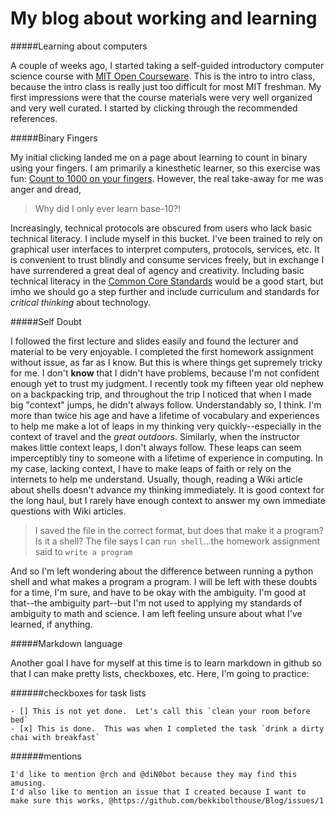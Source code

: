 My blog about working and learning
====

#####Learning about computers


A couple of weeks ago, I started taking a self-guided introductory computer science course with [MIT Open Courseware](http://ocw.mit.edu/courses/electrical-engineering-and-computer-science/6-00sc-introduction-to-computer-science-and-programming-spring-2011/).  This is the intro to intro class, because the intro class is really just too difficult for most MIT freshman.  My first impressions were that the course materials were very well organized and very well curated.  I started by clicking through the recommended references.  

#####Binary Fingers


My initial clicking landed me on a page about learning to count in binary using your fingers.  I am primarily a kinesthetic learner, so this exercise was fun: [Count to 1000 on your fingers](http://www.mathsisfun.com/numbers/binary-count-fingers.html).  However, the real take-away for me was anger and dread,

>Why did I only ever learn base-10?!

Increasingly, technical protocols are obscured from users who lack basic technical literacy.  I include myself in this bucket.  I've been trained to rely on graphical user interfaces to interpret computers, protocols, services, etc.  It is convenient to trust blindly and consume services freely, but in exchange I have surrendered a great deal of agency and creativity.  Including basic technical literacy in the [Common Core Standards](http://www.corestandards.org/) would be a good start, but imho we should go a step further and include curriculum and standards for *critical thinking* about technology.

#####Self Doubt

I followed the first lecture and slides easily and found the lecturer and material to be very enjoyable.  I completed the first homework assignment without issue, as far as I know.  But this is where things get supremely tricky for me.  I don't **know** that I didn't have problems, because I'm not confident enough yet to trust my judgment.  I recently took my fifteen year old nephew on a backpacking trip, and throughout the trip I noticed that when I made big "context" jumps, he didn't always follow.  Understandably so, I think.  I'm more than twice his age and have a lifetime of vocabulary and experiences to help me make a lot of leaps in my thinking very quickly--especially in the context of travel and the _great outdoors_.
Similarly, when the instructor makes little context leaps, I don't always follow.  These leaps can seem imperceptibly tiny to someone with a lifetime of experience in computing.  In my case, lacking context, I have to make leaps of faith or rely on the internets to help me understand.  Usually, though, reading a Wiki article about shells doesn't advance my thinking immediately.  It is good context for the long haul, but I rarely have enough context to answer my own immediate questions with Wiki articles.

>I saved the file in the correct format, but does that make it a program?  Is it a shell?  The file says I can `run shell`...the homework assignment said to `write a program`

And so I'm left wondering about the difference between running a python shell and what makes a program a program.  I will be left with these doubts for a time, I'm sure, and have to be okay with the ambiguity.  I'm good at that--the ambiguity part--but I'm not used to applying my standards of ambiguity to math and science.  I am left feeling unsure about what I've learned, if anything.

#####Markdown language

Another goal I have for myself at this time is to learn markdown in github so that I can make pretty lists, checkboxes, etc.  Here, I'm going to practice:

######checkboxes for task lists

```
- [] This is not yet done.  Let's call this `clean your room before bed`
- [x] This is done.  This was when I completed the task `drink a dirty chai with breakfast`

```
######mentions

```
I'd like to mention @rch and @diN0bot because they may find this amusing.
I'd also like to mention an issue that I created because I want to make sure this works, @https://github.com/bekkibolthouse/Blog/issues/1
